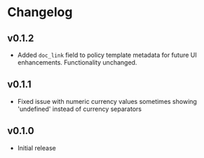 # Changelog

## v0.1.2

- Added `doc_link` field to policy template metadata for future UI enhancements. Functionality unchanged.

## v0.1.1

- Fixed issue with numeric currency values sometimes showing 'undefined' instead of currency separators

## v0.1.0

- Initial release
